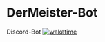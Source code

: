 # DerMeister-Bot
Discord-Bot
[![wakatime](https://wakatime.com/badge/github/itsgiulian/DerMeister-Bot.svg)](https://wakatime.com/badge/github/itsgiulian/DerMeister-Bot)
